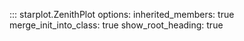 
::: starplot.ZenithPlot
    options:
        inherited_members: true
        merge_init_into_class: true
        show_root_heading: true

